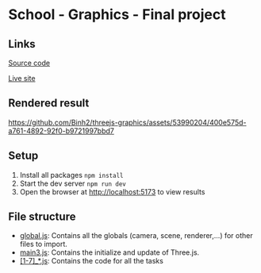 # School - Graphics - Final project

## Links

[Source code](https://github.com/Binh2/threejs-graphics)

[Live site](https://threejs-graphics.vercel.app/)

## Rendered result

https://github.com/Binh2/threejs-graphics/assets/53990204/400e575d-a761-4892-92f0-b9721997bbd7

## Setup

1. Install all packages `npm install`
2. Start the dev server `npm run dev`
3. Open the browser at [http://localhost:5173](http://localhost:5173) to view results

## File structure

- [global.js](/global.js): Contains all the globals (camera, scene, renderer,...) for other files to import.
- [main3.js](/main3.js): Contains the initialize and update of Three.js.
- [[1-7]_*.js](): Contains the code for all the tasks